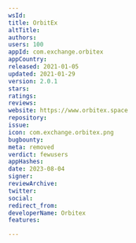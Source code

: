 ```yaml
---
wsId: 
title: OrbitEx
altTitle: 
authors: 
users: 100
appId: com.exchange.orbitex
appCountry: 
released: 2021-01-05
updated: 2021-01-29
version: 2.0.1
stars: 
ratings: 
reviews: 
website: https://www.orbitex.space
repository: 
issue: 
icon: com.exchange.orbitex.png
bugbounty: 
meta: removed
verdict: fewusers
appHashes: 
date: 2023-08-04
signer: 
reviewArchive: 
twitter: 
social: 
redirect_from: 
developerName: Orbitex
features: 

---
```



